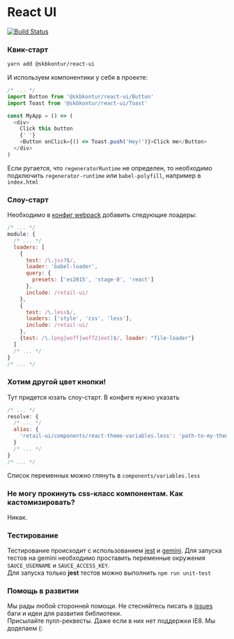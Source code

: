# React UI
[![Build Status](https://travis-ci.org/skbkontur/retail-ui.svg?branch=master)](https://travis-ci.org/skbkontur/retail-ui)

### Квик-старт
```bash
yarn add @skbkontur/react-ui
```
И используем компонентики у себя в проекте:
```js
/* ... */
import Button from '@skbkontur/react-ui/Button'
import Toast from '@skbkontur/react-ui/Toast'

const MyApp = () => (
  <div>
    Click this button
    {' '}
    <Button onClick={() => Toast.push('Hey!')}>Click me</Button>
  </div>
)
```
Если ругается, что `regeneratorRuntime` не определен,
то необходимо подключить `regenerator-runtime` или `babel-polyfill`,
например в `index.html`


### Слоу-старт
Необходимо в [конфиг webpack](http://webpack.github.io/docs/configuration.html#module-loaders) добавить следующие лоадеры:
```javascript
/* ... */
module: {
  /* ... */
  loaders: [
    {
      test: /\.jsx?$/,
      loader: 'babel-loader',
      query: {
        presets: ['es2015', 'stage-0', 'react']
      },
      include: /retail-ui/
    },
    {
      test: /\.less$/,
      loaders: ['style', 'css', 'less'],
      include: /retail-ui/
    },
    {test: /\.(png|woff|woff2|eot)$/, loader: "file-loader"}
  ]
  /* ... */
}
/* ... */
```

### Хотим другой цвет кнопки!
Тут придется юзать слоу-старт.
В конфиге нужно указать
```javascript
/* ... */
resolve: {
  /* ... */
  alias: {
    'retail-ui/components/react-theme-variables.less': 'path-to-my-theme-variables.less'
  }
  /* ... */
}
/* ... */
```
Список переменных можно глянуть в `components/variables.less`

### Не могу прокинуть css-класс компонентам. Как кастомизировать?
Никак.

### Тестирование
Тестирование происходит с использованием [jest](https://facebook.github.io/jest/) и
[gemini](https://gemini-testing.github.io/).
Для запуска тестов на gemini необходимо проставить переменные окружения
`SAUCE_USERNAME` и `SAUCE_ACCESS_KEY`.<br />
Для запуска только __jest__ тестов можно выполнить `npm run unit-test`

### Помощь в развитии
Мы рады любой сторонней помощи. Не стесняйтесь писать в [issues](https://github.com/skbkontur/retail-ui/issues)
баги и идеи для развития библиотеки.<br />
Присылайте пулл-реквесты. Даже если в них нет поддержки IE8. Мы доделаем (:
